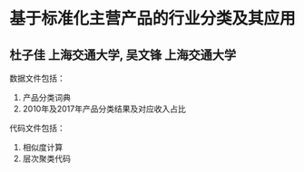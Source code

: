 # 基于标准化主营产品的行业分类及其应用
## 杜子佳 上海交通大学, 吴文锋 上海交通大学

数据文件包括：
1. 产品分类词典
2. 2010年及2017年产品分类结果及对应收入占比

代码文件包括：
1. 相似度计算
2. 层次聚类代码
